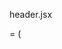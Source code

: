 header.jsx
  <Nav> 
    <LocationSelector /> = (
      <Dropdown>
        <Dropdown.Toggle>
      </Dropdown.Toggle>

  </Nav>